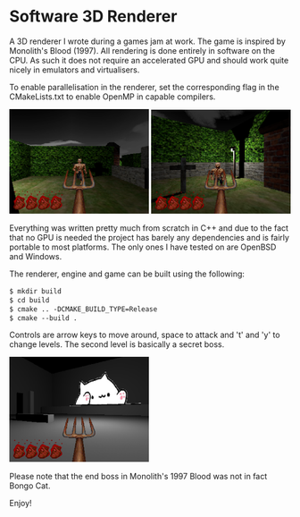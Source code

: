 # Software 3D Renderer
A 3D renderer I wrote during a games jam at work. The game is inspired by Monolith's Blood (1997). All rendering is done entirely in software on the CPU. As such it does not require an accelerated GPU and should work quite nicely in emulators and virtualisers.

To enable parallelisation in the renderer, set the corresponding flag in the CMakeLists.txt to enable OpenMP in capable compilers.

<img src="https://raw.githubusercontent.com/osen/software-3d-renderer/master/docs/ss1.png" width="250" />
<img src="https://raw.githubusercontent.com/osen/software-3d-renderer/master/docs/ss2.png" width="250" />

Everything was written pretty much from scratch in C++ and due to the fact that no GPU is needed the project has barely any dependencies and is fairly portable to most platforms. The only ones I have tested on are OpenBSD and Windows.

The renderer, engine and game can be built using the following:

    $ mkdir build
    $ cd build
    $ cmake .. -DCMAKE_BUILD_TYPE=Release
    $ cmake --build .

Controls are arrow keys to move around, space to attack and 't' and 'y' to change levels. The second level is basically a secret boss.

<img src="https://raw.githubusercontent.com/osen/software-3d-renderer/master/docs/ss3.png" width="250" />

Please note that the end boss in Monolith's 1997 Blood was not in fact Bongo Cat.

Enjoy!
